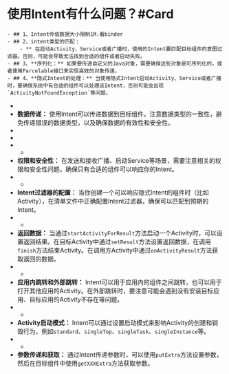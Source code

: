 # 使用Intent有什么问题？#Card
	- ## 1、Intent传值数据大小限制1M.看binder
	- ## 2、intent类型的匹配：
		- ** 在启动Activity、Service或者广播时，使用的Intent要匹配目标组件的意图过滤器。否则，可能会导致无法找到合适的组件或者启动失败。
	- ## 3、**序列化：** 如果要传递自定义的Java对象，需要确保这些对象是可序列化的，或者使用Parcelable接口来实现高效的对象传递。
	- ## 4、**隐式Intent的处理：** 当使用隐式Intent启动Activity、Service或者广播时，要确保系统中有合适的组件可以处理该Intent，否则可能会出现`ActivityNotFoundException`等问题。
-
- **数据传递：** 使用Intent可以传递数据到目标组件。注意数据类型的一致性，避免传递错误的数据类型，以及确保数据的有效性和安全性。
-
-
- -
- **权限和安全性：** 在发送和接收广播、启动Service等场景，需要注意相关的权限和安全性问题。确保只有合适的组件可以响应你的Intent。
- -
- **Intent过滤器的配置：** 当你创建一个可以响应隐式Intent的组件时（比如Activity），在清单文件中正确配置Intent过滤器，确保可以匹配到预期的Intent。
- -
- **返回数据：** 当通过`startActivityForResult`方法启动一个Activity时，可以设置返回结果。在目标Activity中通过`setResult`方法设置返回数据，在调用`finish`方法结束Activity。在调用方Activity中通过`onActivityResult`方法获取返回的数据。
- -
- **应用内跳转和外部跳转：** Intent可以用于应用内的组件之间跳转，也可以用于打开其他应用的Activity。在外部跳转时，要注意可能会遇到没有安装目标应用、目标应用的Activity不存在等问题。
- -
- **Activity启动模式：** Intent可以通过设置启动模式来影响Activity的创建和销毁行为，例如`standard`、`singleTop`、`singleTask`、`singleInstance`等。
- -
- **参数传递和获取：** 通过Intent传递参数时，可以使用`putExtra`方法设置参数，然后在目标组件中使用`getXXXExtra`方法获取参数。